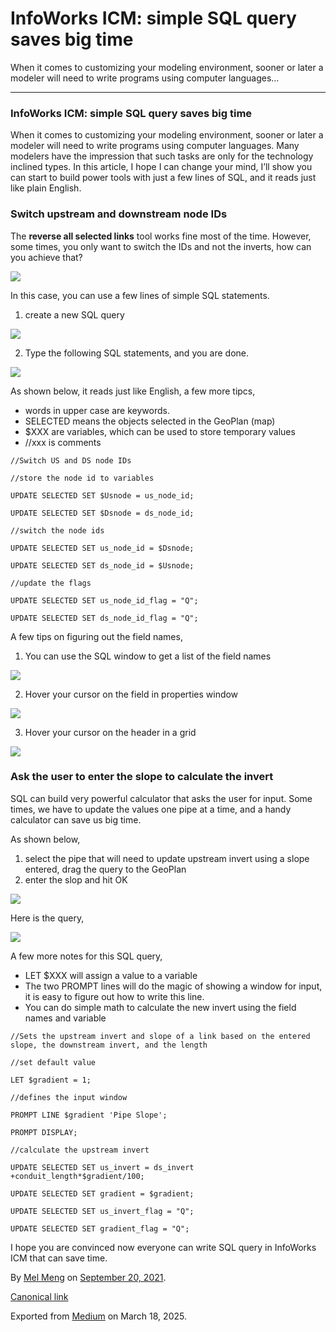 # InfoWorks ICM: simple SQL query saves big time

When it comes to customizing your modeling environment, sooner or later a modeler will need to write programs using computer languages…

---

### InfoWorks ICM: simple SQL query saves big time

When it comes to customizing your modeling environment, sooner or later a modeler will need to write programs using computer languages. Many modelers have the impression that such tasks are only for the technology inclined types. In this article, I hope I can change your mind, I’ll show you can start to build power tools with just a few lines of SQL, and it reads just like plain English.

### Switch upstream and downstream node IDs

The **reverse all selected links** tool works fine most of the time. However, some times, you only want to switch the IDs and not the inverts, how can you achieve that?

![](images\1_CKFkPISyjAC6Ekc1CGMPBg.png)

In this case, you can use a few lines of simple SQL statements.

1. create a new SQL query

![](images\1_mjMgx8B3oBdpm932-KTwZQ.png)

2. Type the following SQL statements, and you are done.

![](images\1_iEIDm1Z99Z0yUUL6DeMtbg.png)

As shown below, it reads just like English, a few more tipcs,

* words in upper case are keywords.
* SELECTED means the objects selected in the GeoPlan (map)
* $XXX are variables, which can be used to store temporary values
* //xxx is comments

```
//Switch US and DS node IDs
```

```
//store the node id to variables
```

```
UPDATE SELECTED SET $Usnode = us_node_id;
```

```
UPDATE SELECTED SET $Dsnode = ds_node_id;
```

```
//switch the node ids
```

```
UPDATE SELECTED SET us_node_id = $Dsnode;
```

```
UPDATE SELECTED SET ds_node_id = $Usnode;
```

```
//update the flags
```

```
UPDATE SELECTED SET us_node_id_flag = "Q";
```

```
UPDATE SELECTED SET ds_node_id_flag = "Q";
```

A few tips on figuring out the field names,

1. You can use the SQL window to get a list of the field names

![](images\1_axnt_8YTD4EW3aX8VcsvxQ.png)

2. Hover your cursor on the field in properties window

![](images\1_rUjMTMThXEbTEZ-Jr4s71w.png)

3. Hover your cursor on the header in a grid

![](images\1_03XZhvDqddfnY9759ZeDKw.png)

### Ask the user to enter the slope to calculate the invert

SQL can build very powerful calculator that asks the user for input. Some times, we have to update the values one pipe at a time, and a handy calculator can save us big time.

As shown below,

1. select the pipe that will need to update upstream invert using a slope entered, drag the query to the GeoPlan
2. enter the slop and hit OK

![](images\1_OYkG9IM0PNXPnkW-bZONRA.png)

Here is the query,

![](images\1_V85pZlZzl_LMPpPDTsm2mA.png)

A few more notes for this SQL query,

* LET $XXX will assign a value to a variable
* The two PROMPT lines will do the magic of showing a window for input, it is easy to figure out how to write this line.
* You can do simple math to calculate the new invert using the field names and variable

```
//Sets the upstream invert and slope of a link based on the entered slope, the downstream invert, and the length
```

```
//set default value
```

```
LET $gradient = 1;
```

```
//defines the input window
```

```
PROMPT LINE $gradient 'Pipe Slope';
```

```
PROMPT DISPLAY;
```

```
//calculate the upstream invert
```

```
UPDATE SELECTED SET us_invert = ds_invert +conduit_length*$gradient/100;
```

```
UPDATE SELECTED SET gradient = $gradient;
```

```
UPDATE SELECTED SET us_invert_flag = "Q";
```

```
UPDATE SELECTED SET gradient_flag = "Q";
```

I hope you are convinced now everyone can write SQL query in InfoWorks ICM that can save time.

By [Mel Meng](https://medium.com/@mel-meng-pe) on [September 20, 2021](https://medium.com/p/db7907658328).

[Canonical link](https://medium.com/@mel-meng-pe/infoworks-icm-simple-sql-query-saves-big-time-db7907658328)

Exported from [Medium](https://medium.com) on March 18, 2025.